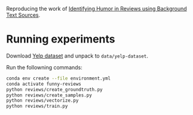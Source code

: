 Reproducing the work of [Identifying Humor in Reviews using Background Text Sources](https://www.aclweb.org/anthology/D17-1051/).

# Running experiments

Download [Yelp dataset](https://www.yelp.com/dataset/download) and unpack to `data/yelp-dataset`.

Run the followning commands:

```bash
conda env create --file environment.yml
conda activate funny-reviews
python reviews/create_groundtruth.py
python reviews/create_samples.py
python reviews/vectorize.py
python reviews/train.py
```